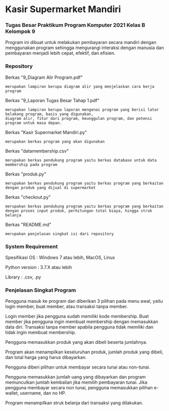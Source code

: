 
# Kasir Supermarket Mandiri

### Tugas Besar Praktikum Program Komputer 2021 Kelas B Kelompok 9

Program ini dibuat untuk melakukan pembayaran secara mandiri dengan menggunakan program sehingga mengurangi interaksi
dengan manusia dan pembayaran menjadi lebih cepat, efektif, dan efisien.


### Repository

Berkas "9_Diagram Alir Program.pdf"
    
    merupakan lampiran berupa diagram alir yang menjelaskan cara kerja program

Berkas "9_Laporan Tugas Besar Tahap 1.pdf"
    
    merupakan lampiran berupa laporan mengenai program yang berisi latar belakang program, basis yang digunakan,
    diagram alir, fitur dari program, keunggulan program, dan potensi program untuk masa depan.
Berkas "Kasir Supermarket Mandiri.py"
    
    merupakan berkas program yang akan digunakan
Berkas "datamembership.csv"

    merupakan berkas pendukung program yaitu berkas database untuk data membership pada program
Berkas "produk.py"

    merupakan berkas pendukung program yaitu berkas program yang berkaitan dengan produk yang dijual di supermarket
Berkas "checkout.py"

    merupakan berkas pendukung program yaitu berkas program yang berkaitan dengan proses input produk, perhitungan total biaya, hingga struk belanja
Berkas "README.md"

    merupakan penjelasan singkat isi dari repository

### System Requirement 

Spesifikasi OS : Windows 7 atau lebih, MacOS, Linux

Python version : 3.7.X atau lebih

Library : .csv, .py

### Penjelasan Singkat Program

Pengguna masuk ke program dan diberikan 3 pilihan pada menu awal, yaitu login member, buat member, atau 
transaksi tanpa member.

Login member jika pengguna sudah memiliki kode membership. Buat member jika pengguna ingin membuat membership 
dengan memasukkan data diri. Transaksi tanpa member apabila pengguna tidak memiliki dan tidak ingin membuat 
membership.

Pengguna memasukkan produk yang akan dibeli beserta jumlahnya. 

Program akan menampilkan keseluruhan produk, jumlah produk yang dibeli, dan total harga yang harus dibayarkan.

Pengguna diberi pilihan untuk membayar secara tunai atau non-tunai.

Pengguna memasukkan jumlah uang yang dibayarkan dan program memunculkan jumlah kembalian jika memilih pembayaran 
tunai. Jika pengguna membayar secara non tunai, pengguna memasukkan pilihan e-wallet, username, dan no HP.
   
Program menampilkan struk belanja dari transaksi yang dilakukan.
